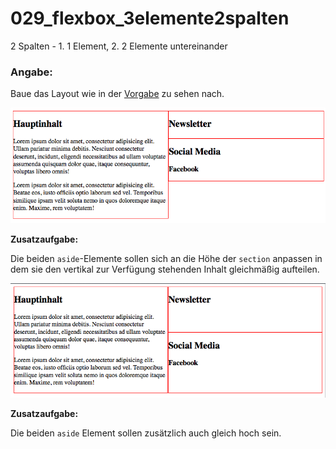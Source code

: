 029_flexbox_3elemente2spalten
========
2 Spalten - 1. 1 Element, 2. 2 Elemente untereinander

### Angabe:

Baue das Layout wie in der [Vorgabe](vorgabe1.png) zu sehen nach.

![Vorgabe 1](vorgabe1.png)

**Zusatzaufgabe:**

Die beiden `aside`-Elemente sollen sich an die Höhe der `section` anpassen in dem sie den vertikal zur Verfügung stehenden Inhalt gleichmäßig aufteilen.

![Vorgabe 2](vorgabe2.png)

**Zusatzaufgabe:**

Die beiden `aside` Element sollen zusätzlich auch gleich hoch sein.